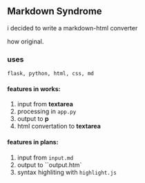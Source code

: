 ## Markdown Syndrome

i decided to write a markdown-html converter

how original.

### uses
``flask, python, html, css, md``

#### features in works:
1. input from __textarea__
2. processing in ``app.py``
3. output to __p__
4. html convertation to __textarea__

#### features in plans:
1. input from ``input.md``
2. output to ``output.htm`
3. syntax highliting with ``highlight.js``
